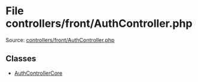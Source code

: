 File controllers/front/AuthController.php
=========

Source: [controllers/front/AuthController.php](https://github.com/PrestaShop/PrestaShop/blob/1.6.0.4/controllers/front/AuthController.php)


Classes
-------

* [AuthControllerCore](class.AuthControllerCore.md)

